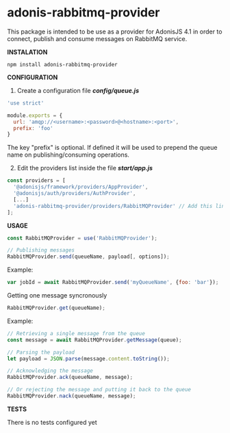 # adonis-rabbitmq-provider
This package is intended to be use as a provider for AdonisJS 4.1 in order to connect, publish and consume messages on RabbitMQ service.

**INSTALATION**

    npm install adonis-rabbitmq-provider
    
**CONFIGURATION**

1. Create a configuration file ***config/queue.js***
    
```javascript
'use strict'

module.exports = {
  url: 'amqp://<username>:<password>@<hostname>:<port>',
  prefix: 'foo'
}
```

The key "prefix" is optional. If defined it will be used to prepend the queue name on publishing/consuming operations.

2. Edit the providers list inside the file ***start/app.js***

```javascript
const providers = [
  '@adonisjs/framework/providers/AppProvider',
  '@adonisjs/auth/providers/AuthProvider',
  [...]
  'adonis-rabbitmq-provider/providers/RabbitMQProvider' // Add this line to the providers array
];
```

**USAGE**

```javascript
const RabbitMQProvider = use('RabbitMQProvider');

// Publishing messages
RabbitMQProvider.send(queueName, payload[, options]);
```

Example:

```javascript
var jobId = await RabbitMQProvider.send('myQueueName', {foo: 'bar'});
```

Getting one message syncronously

```javascript
RabbitMQProvider.get(queueName);
```

Example:

```javascript
// Retrieving a single message from the queue
const message = await RabbitMQProvider.getMessage(queue);

// Parsing the payload
let payload = JSON.parse(message.content.toString());

// Acknowledging the message
RabbitMQProvider.ack(queueName, message);

// Or rejecting the message and putting it back to the queue
RabbitMQProvider.nack(queueName, message);
```

**TESTS**

There is no tests configured yet
